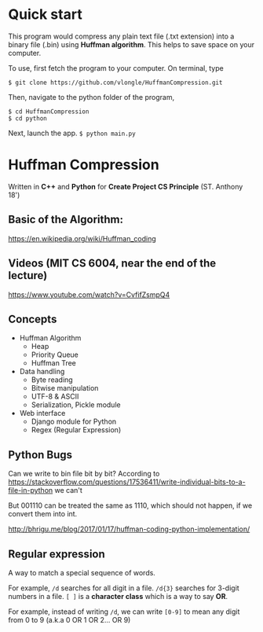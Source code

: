 # Quick start
This program would compress any plain text file (.txt extension) into a binary file (.bin) using __Huffman algorithm__. This helps to save space on your computer.

To use, first fetch the program to your computer. On terminal, type

`$ git clone https://github.com/vlongle/HuffmanCompression.git`

Then, navigate to the python folder of the program,
```
$ cd HuffmanCompression
$ cd python
```
Next, launch the app.
`$ python main.py `




# Huffman Compression
Written in __C++__ and __Python__ for __Create Project CS Principle__ (ST. Anthony 18')
## Basic of the Algorithm:
https://en.wikipedia.org/wiki/Huffman_coding

## Videos (MIT CS 6004, near the end of the lecture)
https://www.youtube.com/watch?v=CvfifZsmpQ4

## Concepts

* Huffman Algorithm
  * Heap
  * Priority Queue
  * Huffman Tree
* Data handling 
  * Byte reading
  * Bitwise manipulation
  * UTF-8 & ASCII
  * Serialization, Pickle module
* Web interface
  * Django module for Python
  * Regex (Regular Expression)
  
## Python Bugs
Can we write to bin file bit by bit?
According to https://stackoverflow.com/questions/17536411/write-individual-bits-to-a-file-in-python
we can't

But 001110 can be treated the same as 1110, which should not happen, if we convert them into int. 

http://bhrigu.me/blog/2017/01/17/huffman-coding-python-implementation/

## Regular expression
A way to match a special sequence of words.

For example, `/d` searches for all digit in a file. `/d{3}` searches for 3-digit numbers in a file.
`[ ]` is a __character class__ which is a way to say __OR__.

For example, instead of writing `/d`, we can write `[0-9]` to mean any digit from 0 to 9 (a.k.a 0 OR 1 OR 2... OR 9)
